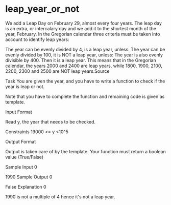 # leap_year_or_not
We add a Leap Day on February 29, almost every four years. The leap day is an extra, or intercalary day and we add it to the shortest month of the year, February. 
In the Gregorian calendar three criteria must be taken into account to identify leap years:

The year can be evenly divided by 4, is a leap year, unless:
The year can be evenly divided by 100, it is NOT a leap year, unless:
The year is also evenly divisible by 400. Then it is a leap year.
This means that in the Gregorian calendar, the years 2000 and 2400 are leap years, while 1800, 1900, 2100, 2200, 2300 and 2500 are NOT leap years.Source

Task 
You are given the year, and you have to write a function to check if the year is leap or not.

Note that you have to complete the function and remaining code is given as template.

Input Format

Read y, the year that needs to be checked.

Constraints
19000 <= y <10^5

Output Format

Output is taken care of by the template. Your function must return a boolean value (True/False)

Sample Input 0

1990
Sample Output 0

False
Explanation 0

1990 is not a multiple of 4 hence it's not a leap year.
